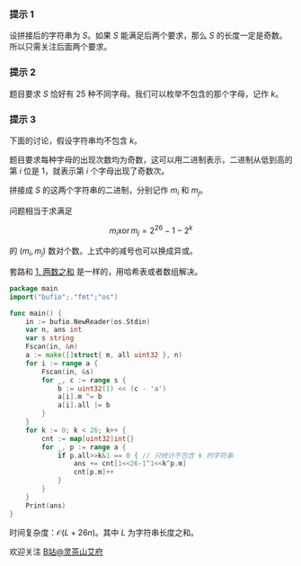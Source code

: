 ### 提示 1

设拼接后的字符串为 $S$。如果 $S$ 能满足后两个要求，那么 $S$ 的长度一定是奇数。所以只需关注后面两个要求。

### 提示 2

题目要求 $S$ 恰好有 $25$ 种不同字母。我们可以枚举不包含的那个字母，记作 $k$。

### 提示 3

下面的讨论，假设字符串均不包含 $k$。

题目要求每种字母的出现次数均为奇数，这可以用二进制表示，二进制从低到高的第 $i$ 位是 $1$，就表示第 $i$ 个字母出现了奇数次。

拼接成 $S$ 的这两个字符串的二进制，分别记作 $m_i$ 和 $m_j$。

问题相当于求满足

$$
m_i\operatorname{xor} m_j = 2^{26}-1-2^k
$$

的 $(m_i,m_j)$ 数对个数。上式中的减号也可以换成异或。

套路和 [1. 两数之和](https://leetcode.cn/problems/two-sum/) 是一样的，用哈希表或者数组解决。

```go
package main
import("bufio";."fmt";"os")

func main() {
	in := bufio.NewReader(os.Stdin)
	var n, ans int
	var s string
	Fscan(in, &n)
	a := make([]struct{ m, all uint32 }, n)
	for i := range a {
		Fscan(in, &s)
		for _, c := range s {
			b := uint32(1) << (c - 'a')
			a[i].m ^= b
			a[i].all |= b
		}
	}
	for k := 0; k < 26; k++ {
		cnt := map[uint32]int{}
		for _, p := range a {
			if p.all>>k&1 == 0 { // 只统计不包含 k 的字符串
				ans += cnt[1<<26-1^1<<k^p.m]
				cnt[p.m]++
			}
		}
	}
	Print(ans)
}
```

时间复杂度：$\mathcal{O}(L+26n)$。其中 $L$ 为字符串长度之和。

欢迎关注 [B站@灵茶山艾府](https://space.bilibili.com/206214)
